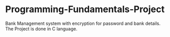 # Programming-Fundamentals-Project
Bank Management system with encryption for password and bank details. The Project is done in C language.
